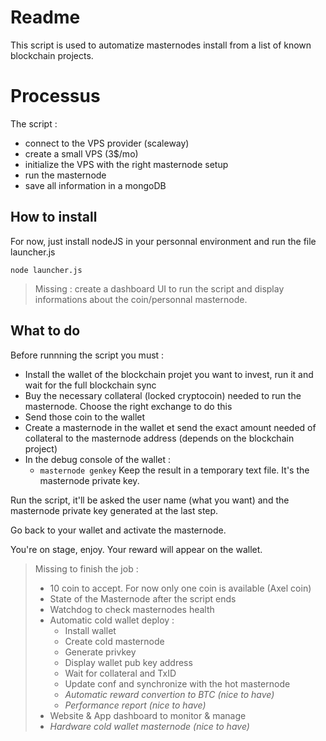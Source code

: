# Readme

This script is used to automatize masternodes install from a list of known blockchain projects. 

# Processus

The script :
- connect to the VPS provider (scaleway)
- create a small VPS (3$/mo)
- initialize the VPS with the right masternode setup
- run the masternode
- save all information in a mongoDB 

## How to install

For now, just install nodeJS in your personnal environment and run the file launcher.js

    node launcher.js

> Missing : create a dashboard UI to run the script and display informations about the coin/personnal masternode.

## What to do

Before runnning the script you must :
- Install the wallet of the blockchain projet you want to invest, run it and wait for the full blockchain sync
- Buy the necessary collateral (locked cryptocoin) needed to run the masternode. Choose the right exchange to do this
- Send those coin to the wallet
- Create a masternode in the wallet et send the exact amount needed of collateral to the masternode address (depends on the blockchain project)
- In the debug console of the wallet :
	- `masternode genkey`
Keep the result in a temporary text file. It's the masternode private key.

Run the script, it'll be asked the user name (what you want) and the masternode private key generated at the last step. 

Go back to your wallet and activate the masternode.

You're on stage, enjoy. Your reward will appear on the wallet.


> Missing to finish the job : 
> - 10 coin to accept. For now only one coin is available (Axel coin)
> - State of the Masternode after the script ends
> - Watchdog to check masternodes health
> - Automatic cold wallet deploy  :
> 	- Install wallet
> 	- Create cold masternode
> 	- Generate privkey
>   - Display wallet pub key address
> 	- Wait for collateral and TxID
> 	- Update conf and synchronize with the hot masternode
> 	- *Automatic reward convertion to BTC (nice to have)*
>   - *Performance report (nice to have)*
>  - Website & App dashboard to monitor & manage 
> - *Hardware cold wallet masternode (nice to have)*
 

<!--stackedit_data:
eyJoaXN0b3J5IjpbMzM5OTAxNzQ4LDU5MzMyMjMwMywxNDQ5ND
E3NzQxLDMwMzk3OTIwNCwtOTIyNzc2NDY5LC0xNjA1NTAwMDcx
LC0xNTA1MTU5NTU5LDE2MTMxOTcwNDUsNDY5MTQ2NTc1LDM4OT
g5NjQ5M119
-->